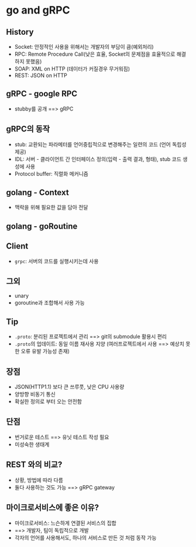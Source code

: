 # go and gRPC

## History
* Socket: 안정적인 사용을 위해서는 개발자의 부담이 큼(예외처리)
* RPC: Remote Procedure Call(낮은 효율, Socket의 문제점을 효율적으로 해결하지 못했음)
* SOAP: XML on HTTP (데이터가 커질경우 무거워짐)
* REST: JSON on HTTP

## gRPC - google RPC
* stubby를 공개 ==> gRPC

## gRPC의 동작
* stub: 교환되는 파라메터를 언어중립적으로 변경해주는 일련의 코드 (언어 독립성 제공)
* IDL: 서버 - 클라이언트 간 인터페이스 정의(입력 - 출력 결과, 형태), stub 코드 생성에 사용
* Protocol buffer: 직렬화 메커니즘


## golang - Context
* 맥락을 위해 필요한 값을 담아 전달

## golang - goRoutine

## Client
* `grpc`: 서버의 코드를 실행시키는데 사용


## 그외
* unary
* goroutine과 조합해서 사용 가능

## Tip
* `.proto`: 분리된 프로젝트에서 관리 ==> git의 submodule 활용시 편리
* `.proto`의 업데이트: 동일 이름 재사용 지양 (여러프로젝트에서 사용 ==> 예상치 못한 오류 유발 가능성 존재)

## 장점
* JSON(HTTP1.1) 보다 큰 쓰루풋, 낮은 CPU 사용량
* 양방향 비동기 통신
* 확실한 정의로 부터 오는 안전함

## 단점
* 번거로운 테스트 ==> 유닛 테스트 작성 필요
* 미성숙한 생태계

## REST 와의 비교?
* 상황, 방법에 따라 다름
* 둘다 사용하는 것도 가능 ==> gRPC gateway

## 마이크로서비스에 좋은 이유?
* 마이크로서비스: 느슨하게 연결된 서비스의 집합
* ==> 개발자, 팀이 독립적으로 개발
* 각자의 언어를 사용해서도, 하나의 서비스로 만든 것 처럼 동작 가능